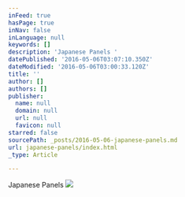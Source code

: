 ```yaml
---
inFeed: true
hasPage: true
inNav: false
inLanguage: null
keywords: []
description: 'Japanese Panels '
datePublished: '2016-05-06T03:07:10.350Z'
dateModified: '2016-05-06T03:00:33.120Z'
title: ''
author: []
authors: []
publisher:
  name: null
  domain: null
  url: null
  favicon: null
starred: false
sourcePath: _posts/2016-05-06-japanese-panels.md
url: japanese-panels/index.html
_type: Article

---
```

Japanese Panels ![](https://the-grid-user-content.s3-us-west-2.amazonaws.com/b17f47ec-46f3-4e43-9a3a-0f8307d6076a.jpg)